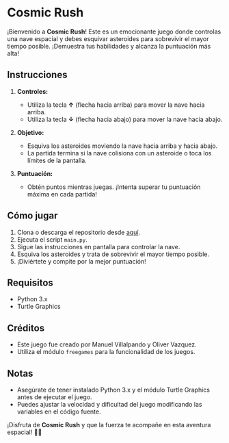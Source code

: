 # Cosmic Rush

¡Bienvenido a **Cosmic Rush**! Este es un emocionante juego donde controlas una nave espacial y debes esquivar asteroides para sobrevivir el mayor tiempo posible. ¡Demuestra tus habilidades y alcanza la puntuación más alta!

## Instrucciones

1. **Controles:**
   - Utiliza la tecla **↑** (flecha hacia arriba) para mover la nave hacia arriba.
   - Utiliza la tecla **↓** (flecha hacia abajo) para mover la nave hacia abajo.

2. **Objetivo:**
   - Esquiva los asteroides moviendo la nave hacia arriba y hacia abajo.
   - La partida termina si la nave colisiona con un asteroide o toca los límites de la pantalla.

3. **Puntuación:**
   - Obtén puntos mientras juegas. ¡Intenta superar tu puntuación máxima en cada partida!

## Cómo jugar

1. Clona o descarga el repositorio desde [aquí](https://github.com/A01352033/Python-Ships-Game).
2. Ejecuta el script `main.py`.
3. Sigue las instrucciones en pantalla para controlar la nave.
4. Esquiva los asteroides y trata de sobrevivir el mayor tiempo posible.
5. ¡Diviértete y compite por la mejor puntuación!

## Requisitos

- Python 3.x
- Turtle Graphics

## Créditos

- Este juego fue creado por Manuel Villalpando y Oliver Vazquez.
- Utiliza el módulo `freegames` para la funcionalidad de los juegos.

## Notas

- Asegúrate de tener instalado Python 3.x y el módulo Turtle Graphics antes de ejecutar el juego.
- Puedes ajustar la velocidad y dificultad del juego modificando las variables en el código fuente.

¡Disfruta de **Cosmic Rush** y que la fuerza te acompañe en esta aventura espacial! 🚀✨
